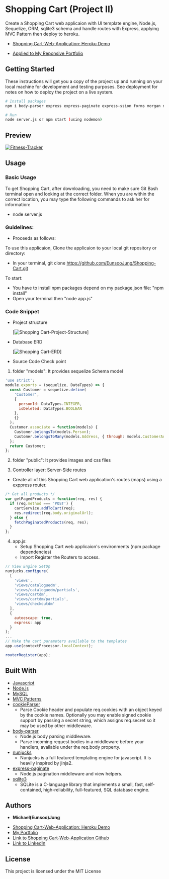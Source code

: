 ﻿# Shopping Cart (Project II)

Create a Shopping Cart web applicaion with UI template engine, Node.js, Sequelize, ORM, sqlite3 schema and handle routes with Express, applying MVC Pattern then deploy to heroku.

- [Shopping Cart-Web-Application: Heroku Demo](https://safe-lowlands-47322.herokuapp.com/)

- [Applied to My Reponsive Portfolio](https://eunsoojung.github.io/Responsive-Portfolio/portfolio.html)

## Getting Started

These instructions will get you a copy of the project up and running on your local machine for development and testing purposes. See deployment for notes on how to deploy the project on a live system.

```bash
# Install packages
npm i body-parser express express-paginate express-ssion forms morgan nunjuncks sequelize sequelize-cli sqlite3 uuid

# Run
node server.js or npm start (using nodemon)
```

## Preview

[![Fitness-Tracker](https://github.com/EunsooJung/Shopping-Cart/blob/master/public/images/Materials%20E-Shop-Demo.gif)](https://github.com/EunsooJung/Shopping-Cart/blob/master/public/images/Materials%20E-Shop-Demo.gif)

## Usage

### Basic Usage

To get Shopping Cart, after downloading, you need to make sure Git Bash terminal open and looking at the correct folder. When you are within the correct location, you may type the following commands to ask her for information:

- node server.js

### Guidelines:

- Proceeds as follows:

To use this applicaion, Clone the applicaion to your local git repository or directory:

- In your terminal, git clone https://github.com/EunsooJung/Shopping-Cart.git

To start:

- You have to install npm packages depend on my package.json file: "npm install"
- Open your terminal then "node app.js"

### Code Snippet

- Project structure

  [![Shopping Cart-Project-Structure](https://github.com/EunsooJung/Fitness-Tracker/blob/master/public/images/Project-Structure.png)]

- Database ERD

  [![Shopping Cart-ERD](https://github.com/EunsooJung/Fitness-Tracker/blob/master/public/images/Project-Structure.png)]

- Source Code Check point

1. folder "models": It provides sequelize Schema model

```javascript
'use strict';
module.exports = (sequelize, DataTypes) => {
  const Customer = sequelize.define(
    'Customer',
    {
      personId: DataTypes.INTEGER,
      isDeleted: DataTypes.BOOLEAN
    },
    {}
  );
  Customer.associate = function(models) {
    Customer.belongsTo(models.Person);
    Customer.belongsToMany(models.Address, { through: models.CustomerAddress });
  };
  return Customer;
};
```

2. folder "public": It provides images and css files

3. Controller layer: Server-Side routes

- Create all of this Shopping Cart web application's routes (maps) using a exppress router.

```javascript
/* Get all products */
var getPagedProducts = function(req, res) {
  if (req.method === 'POST') {
    cartService.addToCart(req);
    res.redirect(req.body.originalUrl);
  } else {
    fetchPaginatedProducts(req, res);
  }
};
```

4. app.js:
   - Setup Shopping Cart web applicaion's environments (npm package dependencies)
   - Import Register the Routers to access.

```javascript
// View Engine SetUp
nunjucks.configure(
  [
    'views',
    'views/cataloguedm',
    'views/cataloguedm/partials',
    'views/cartdm',
    'views/cartdm/partials',
    'views/checkoutdm'
  ],
  {
    autoescape: true,
    express: app
  }
);
...
// Make the cart parameters available to the templates
app.use(contextProcessor.localContext);

routerRegister(app);
```

## Built With

- [Javascript](https://developer.mozilla.org/en-US/docs/Web/JavaScript)
- [Node.js](https://nodejs.org/en/)
- [MySQL](https://www.npmjs.com/package/mysql)
- [MVC Patterns](https://en.wikipedia.org/wiki/Model%E2%80%93view%E2%80%93controller)
- [cookieParser](https://www.npmjs.com/package/cookie-parser)
  - Parse Cookie header and populate req.cookies with an object keyed by the cookie names. Optionally you may enable signed cookie support by passing a secret string, which assigns req.secret so it may be used by other middleware.
- [body-parser](https://www.npmjs.com/package/body-parser)
  - Node.js body parsing middleware.
  - Parse incoming request bodies in a middleware before your handlers, available under the req.body property.
- [nunjucks](https://mozilla.github.io/nunjucks/)
  - Nunjucks is a full featured templating engine for javascript. It is heavily inspired by jinja2.
- [express-paginate](https://www.npmjs.com/package/express-paginate)
  - Node.js pagination middleware and view helpers.
- [sqlite3](https://sqlite.org/index.html)
  - SQLite is a C-language library that implements a small, fast, self-contained, high-reliability, full-featured, SQL database engine.

## Authors

- **Michael(Eunsoo)Jung**

* [Shopping Cart-Web-Application: Heroku Demo](https://safe-lowlands-47322.herokuapp.com/)
* [My Portfolio](https://eunsoojung.github.io/Responsive-Portfolio/portfolio.html)
* [Link to Shopping Cart-Web-Application Github](https://github.com/EunsooJung/Shopping-Cart.git)
* [Link to LinkedIn](www.linkedin.com/in/eun-soo-jung/)

## License

This project is licensed under the MIT License
